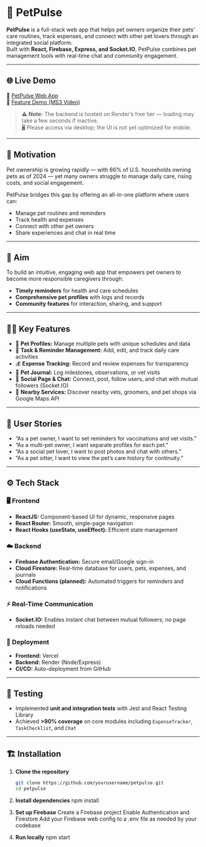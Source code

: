 # 🐾 PetPulse

**PetPulse** is a full-stack web app that helps pet owners organize their pets’ care routines, track expenses, and connect with other pet lovers through an integrated social platform.  
Built with **React, Firebase, Express, and Socket.IO**, PetPulse combines pet management tools with real-time chat and community engagement.

---

## 🌐 Live Demo
🔗 [PetPulse Web App](https://pet-pulse.vercel.app/)  
🎥 [Feature Demo (MS3 Video)](youtube.com/watch?si=pOk8kuWknOD8Ygdl&v=2VZPEnKjHuo&feature=youtu.be)

> ⚠️ **Note:** The backend is hosted on Render’s free tier — loading may take a few seconds if inactive.  
> 🖥️ Please access via desktop; the UI is not yet optimized for mobile.

---

## 🎯 Motivation

Pet ownership is growing rapidly — with 66% of U.S. households owning pets as of 2024 — yet many owners struggle to manage daily care, rising costs, and social engagement.

PetPulse bridges this gap by offering an all-in-one platform where users can:
- Manage pet routines and reminders  
- Track health and expenses  
- Connect with other pet owners  
- Share experiences and chat in real time  

---

## 🧩 Aim

To build an intuitive, engaging web app that empowers pet owners to become more responsible caregivers through:
- **Timely reminders** for health and care schedules  
- **Comprehensive pet profiles** with logs and records  
- **Community features** for interaction, sharing, and support  

---

## 🐕‍🦺 Key Features

- 🐶 **Pet Profiles:** Manage multiple pets with unique schedules and data  
- 📅 **Task & Reminder Management:** Add, edit, and track daily care activities  
- 💰 **Expense Tracking:** Record and review expenses for transparency  
- 📔 **Pet Journal:** Log milestones, observations, or vet visits  
- 💬 **Social Page & Chat:** Connect, post, follow users, and chat with mutual followers (Socket.IO)  
- 📍 **Nearby Services:** Discover nearby vets, groomers, and pet shops via Google Maps API  

---

## 🧠 User Stories

- “As a pet owner, I want to set reminders for vaccinations and vet visits.”  
- “As a multi-pet owner, I want separate profiles for each pet.”  
- “As a social pet lover, I want to post photos and chat with others.”  
- “As a pet sitter, I want to view the pet’s care history for continuity.”  

---

## ⚙️ Tech Stack

### 🖥️ Frontend
- **ReactJS:** Component-based UI for dynamic, responsive pages  
- **React Router:** Smooth, single-page navigation  
- **React Hooks (useState, useEffect):** Efficient state management  

### ☁️ Backend
- **Firebase Authentication:** Secure email/Google sign-in  
- **Cloud Firestore:** Real-time database for users, pets, expenses, and journals  
- **Cloud Functions (planned):** Automated triggers for reminders and notifications  

### ⚡ Real-Time Communication
- **Socket.IO:** Enables instant chat between mutual followers; no page reloads needed  

### 🚀 Deployment
- **Frontend:** Vercel  
- **Backend:** Render (Node/Express)  
- **CI/CD:** Auto-deployment from GitHub  

---

## 🧪 Testing

- Implemented **unit and integration tests** with Jest and React Testing Library  
- Achieved **>90% coverage** on core modules including `ExpenseTracker`, `TaskChecklist`, and `Chat`  

---

## 🏗️ Installation

1. **Clone the repository**
   ```bash
   git clone https://github.com/yourusername/petpulse.git
   cd petpulse
   
2. **Install dependencies**
   npm install

3. **Set up Firebase**
  Create a Firebase project
  Enable Authentication and Firestore
  Add your Firebase web config to a .env file as needed by your codebase

4. **Run locally**
  npm start
